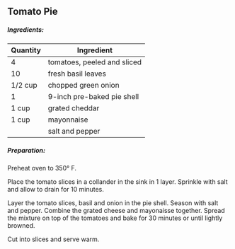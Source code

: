 ## Tomato Pie

##### Ingredients:

| Quantity | Ingredient                  |
|----------|-----------------------------|
| 4        | tomatoes, peeled and sliced |
| 10       | fresh basil leaves          |
| 1/2 cup  | chopped green onion         |
| 1        | 9-inch pre-baked pie shell  |
| 1 cup    | grated cheddar              |
| 1 cup    | mayonnaise                  |
|          | salt and pepper             |

##### Preparation:
Preheat oven to 350&deg; F. 

Place the tomato slices in a collander in the sink in 1 layer. Sprinkle with salt and allow to drain for 10 minutes.

Layer the tomato slices, basil and onion in the pie shell.  Season with salt and pepper. Combine the
grated cheese and mayonaisse together. Spread the mixture on top of the tomatoes and bake for 30
minutes or until lightly browned.

Cut into slices and serve warm.
